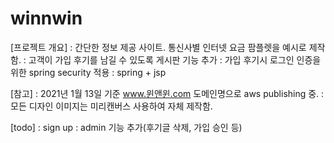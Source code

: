 # winnwin
 
 
 [프로젝트 개요]
 : 간단한 정보 제공 사이트. 통신사별 인터넷 요금 팜플렛을 예시로 제작함.
 : 고객이 가입 후기를 남길 수 있도록 게시판 기능 추가
 : 가입 후기시 로그인 인증을 위한 spring security 적용
 : spring + jsp

 [참고]
 : 2021년 1월 13일 기준 www.윈앤윈.com 도메인명으로 aws publishing 중.
 : 모든 디자인 이미지는 미리캔버스 사용하여 자체 제작함.

 [todo]
 : sign up
 : admin 기능 추가(후기글 삭제, 가입 승인 등)
 
